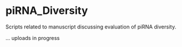 # piRNA_Diversity
Scripts related to manuscript discussing evaluation of piRNA diversity.

... uploads in progress
